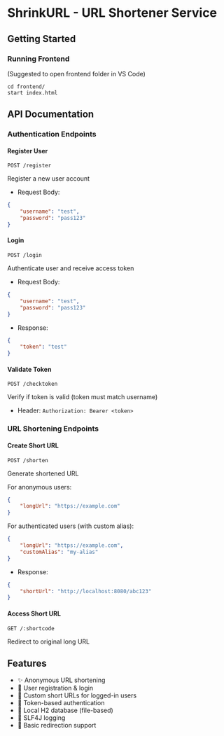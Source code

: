 # ShrinkURL - URL Shortener Service

## Getting Started

### Running Frontend
(Suggested to open frontend folder in VS Code)
```
cd frontend/
start index.html
```

## API Documentation

### Authentication Endpoints

#### Register User
```
POST /register
```
Register a new user account
- Request Body: 
```json
{ 
    "username": "test", 
    "password": "pass123" 
}
```

#### Login
```
POST /login
```
Authenticate user and receive access token
- Request Body:
```json
{
    "username": "test",
    "password": "pass123"
}
```
- Response:
```json
{
    "token": "test"
}
```

#### Validate Token
```
POST /checktoken
```
Verify if token is valid (token must match username)
- Header: `Authorization: Bearer <token>`

### URL Shortening Endpoints

#### Create Short URL
```
POST /shorten
```
Generate shortened URL

For anonymous users:
```json
{
    "longUrl": "https://example.com"
}
```

For authenticated users (with custom alias):
```json
{
    "longUrl": "https://example.com",
    "customAlias": "my-alias"
}
```

- Response:
```json
{
    "shortUrl": "http://localhost:8080/abc123"
}
```

#### Access Short URL
```
GET /:shortcode
```
Redirect to original long URL

## Features

- ✨ Anonymous URL shortening
- 🔐 User registration & login
- 🎯 Custom short URLs for logged-in users
- 🔑 Token-based authentication
- 💾 Local H2 database (file-based)
- 📝 SLF4J logging
- 🔄 Basic redirection support

